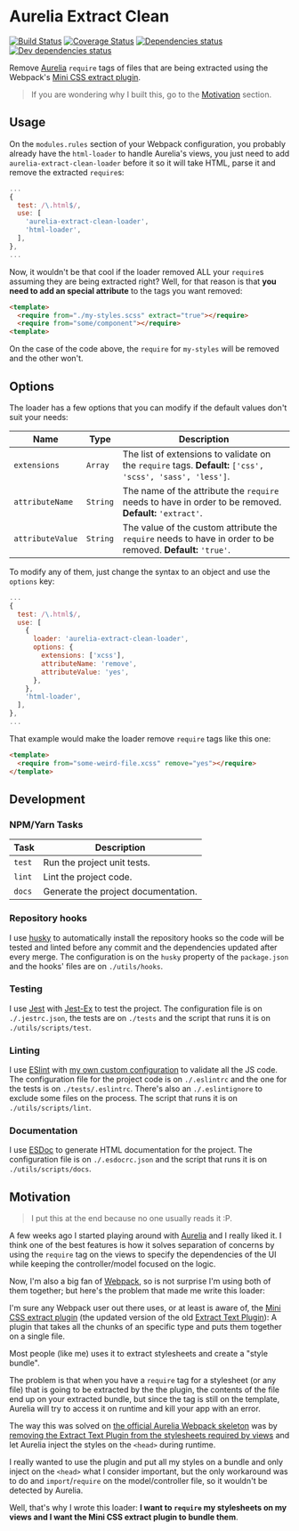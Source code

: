 # Aurelia Extract Clean

[![Build Status](https://travis-ci.org/homer0/aurelia-extract-clean-loader.svg?branch=master)](https://travis-ci.org/homer0/aurelia-extract-clean-loader) [![Coverage Status](https://coveralls.io/repos/homer0/aurelia-extract-clean-loader/badge.svg?branch=master&service=github)](https://coveralls.io/github/homer0/aurelia-extract-clean-loader?branch=master) [![Dependencies status](https://david-dm.org/homer0/aurelia-extract-clean-loader.svg)](https://david-dm.org/homer0/aurelia-extract-clean-loader) [![Dev dependencies status](https://david-dm.org/homer0/aurelia-extract-clean-loader/dev-status.svg)](https://david-dm.org/homer0/aurelia-extract-clean-loader?type=dev)

Remove [Aurelia](http://aurelia.io) `require` tags of files that are being extracted using the Webpack's [Mini CSS extract plugin](https://yarnpkg.com/en/package/mini-css-extract-plugin).

> If you are wondering why I built this, go to the [Motivation](#motivation) section.

## Usage

On the `modules.rules` section of your Webpack configuration, you probably already have the `html-loader` to handle Aurelia's views, you just need to add `aurelia-extract-clean-loader` before it so it will take HTML, parse it and remove the extracted `require`s:

```js
...
{
  test: /\.html$/,
  use: [
    'aurelia-extract-clean-loader',
    'html-loader',
  ],
},
...
```

Now, it wouldn't be that cool if the loader removed ALL your `require`s assuming they are being extracted right? Well, for that reason is that **you need to add an special attribute** to the tags you want removed:

```html
<template>
  <require from="./my-styles.scss" extract="true"></require>
  <require from="some/component"></require>
<template>
```

On the case of the code above, the `require` for `my-styles` will be removed and the other won't.

## Options

The loader has a few options that you can modify if the default values don't suit your needs:

| Name             | Type     | Description                                                                                                  |
|------------------|----------|--------------------------------------------------------------------------------------------------------------|
| `extensions`     | `Array`  | The list of extensions to validate on the `require` tags. **Default:** `['css', 'scss', 'sass', 'less']`.    |
| `attributeName`  | `String` | The name of the attribute the `require` needs to have in order to be removed. **Default:** `'extract'`.      |
| `attributeValue` | `String` | The value of the custom attribute the `require` needs to have in order to be removed. **Default:** `'true'`. |

To modify any of them, just change the syntax to an object and use the `options` key:

```js
...
{
  test: /\.html$/,
  use: [
    {
      loader: 'aurelia-extract-clean-loader',
      options: {
        extensions: ['xcss'],
        attributeName: 'remove',
        attributeValue: 'yes',
      },
    },
    'html-loader',
  ],
},
...
```

That example would make the loader remove `require` tags like this one:

```html
<template>
  <require from="some-weird-file.xcss" remove="yes"></require>
</template>
```

## Development

### NPM/Yarn Tasks

| Task   | Description                         |
|--------|-------------------------------------|
| `test` | Run the project unit tests.         |
| `lint` | Lint the project code.              |
| `docs` | Generate the project documentation. |

### Repository hooks

I use [husky](https://yarnpkg.com/en/package/husky) to automatically install the repository hooks so the code will be tested and linted before any commit and the dependencies updated after every merge. The configuration is on the `husky` property of the `package.json` and the hooks' files are on `./utils/hooks`.

### Testing

I use [Jest](https://facebook.github.io/jest/) with [Jest-Ex](https://yarnpkg.com/en/package/jest-ex) to test the project. The configuration file is on `./.jestrc.json`, the tests are on `./tests` and the script that runs it is on `./utils/scripts/test`.

### Linting

I use [ESlint](http://eslint.org) with [my own custom configuration](http://yarnpkg.com/en/package/eslint-plugin-homer0) to validate all the JS code. The configuration file for the project code is on `./.eslintrc` and the one for the tests is on `./tests/.eslintrc`. There's also an `./.eslintignore` to exclude some files on the process. The script that runs it is on `./utils/scripts/lint`.

### Documentation

I use [ESDoc](http://esdoc.org) to generate HTML documentation for the project. The configuration file is on `./.esdocrc.json` and the script that runs it is on `./utils/scripts/docs`.

## Motivation

> I put this at the end because no one usually reads it :P.

A few weeks ago I started playing around with [Aurelia](http://aurelia.io) and I really liked it. I think one of the best features is how it solves separation of concerns by using the `require` tag on the views to specify the dependencies of the UI while keeping the controller/model focused on the logic.

Now, I'm also a big fan of [Webpack](https://webpack.js.org/), so is not surprise I'm using both of them together; but here's the problem that made me write this loader:

I'm sure any Webpack user out there uses, or at least is aware of, the [Mini CSS extract plugin](https://yarnpkg.com/en/package/mini-css-extract-plugin) (the updated version of the old [Extract Text Plugin](https://github.com/webpack-contrib/extract-text-webpack-plugin)): A plugin that takes all the chunks of an specific type and puts them together on a single file.

Most people (like me) uses it to extract stylesheets and create a "style bundle".

The problem is that when you have a `require` tag for a stylesheet (or any file) that is going to be extracted by the the plugin, the contents of the file end up on your extracted bundle, but since the tag is still on the template, Aurelia will try to access it on runtime and kill your app with an error.

The way this was solved on [the official Aurelia Webpack skeleton](https://github.com/aurelia/skeleton-navigation/blob/master/skeleton-esnext-webpack/) was by [removing the Extract Text Plugin from the stylesheets required by views](https://github.com/aurelia/skeleton-navigation/blob/master/skeleton-esnext-webpack/webpack.config.js#L62-L68) and let Aurelia inject the styles on the `<head>` during runtime.

I really wanted to use the plugin and put all my styles on a bundle and only inject on the `<head>` what I consider important, but the only workaround was to do and `import`/`require` on the model/controller file, so it wouldn't be detected by Aurelia.

Well, that's why I wrote this loader: **I want to `require` my stylesheets on my views and I want the Mini CSS extract plugin to bundle them**.
